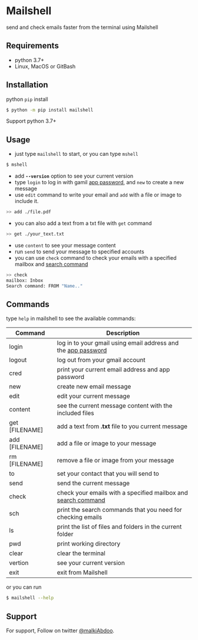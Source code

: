 
# Mailshell

send and check emails faster from the terminal using Mailshell

## Requirements

- python 3.7+
- Linux, MacOS or GitBash

## Installation

python `pip` install
```bash
$ python -m pip install mailshell
```
Support python 3.7+

## Usage

- just type `mailshell` to start, or you can type `mshell`
```bash
$ mshell
```
- add **`--version`** option to see your current version
- type `login` to log in with gamil [app password][appp], and `new` to create a new message
- use `edit` command to write your email and `add` with a file or image to include it.
```bash
>> add ./file.pdf
```
- you can also add a text from a txt file with `get` command
```bash
>> get ./your_text.txt
```
- use `content` to see your message content
- run `send` to send your message to specified accounts
- you can use `check` command to check your emails with a specified mailbox and [search command][sc]
```bash
>> check
mailbox: Inbox
Search command: FROM "Name.."
```

## Commands

type `help` in mailshell to see the available commands:

| Command          | Description                                                            |
|------------------|------------------------------------------------------------------------|
| login            | log in to your gmail using email address and the [app password][appp]  |
| logout           | log out from your gmail account                                        |
| cred             | print your current email address and app password                      |
| new              | create new email message                                               |
| edit             | edit your current message                                              |
| content          | see the current message content with the included files                |
| get [FILENAME]   | add a text from **.txt** file to you current message                   |
| add [FILENAME]   | add a file or image to your message                                    |
| rm [FILENAME]    | remove a file or image from your message                               |
| to               | set your contact that you will send to                                 |
| send             | send the current message                                               |
| check            | check your emails with a specified mailbox and [search command][sc]    |
| sch              | print the search commands that you need for checking emails            |
| ls               | print the list of files and folders in the current folder              |
| pwd              | print working directory                                                |
| clear            | clear the terminal                                                     |
| vertion          | see your current version                                               |
| exit             | exit from Mailshell                                                    |

or you can run
```bash
$ mailshell --help
```

## Support

For support, Follow on twitter [@malkiAbdoo](https://twitter.com/malkiAbdoo).


<!-- References -->

[appp]:https://support.google.com/accounts/answer/185833?hl=en#app-passwords
[sc]:https://www.marshallsoft.com/ImapSearch.htm

